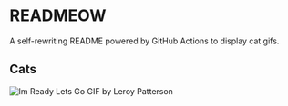 # READMEOW

A self-rewriting README powered by GitHub Actions to display cat gifs.

## Cats

![Im Ready Lets Go GIF by Leroy Patterson](https://media2.giphy.com/media/CjmvTCZf2U3p09Cn0h/200.gif?cid=9acd02daa5id1x76sq3dpswj6aw3cvktv0osiss9z10n0lmd&ep=v1_gifs_search&rid=200.gif&ct=g)
